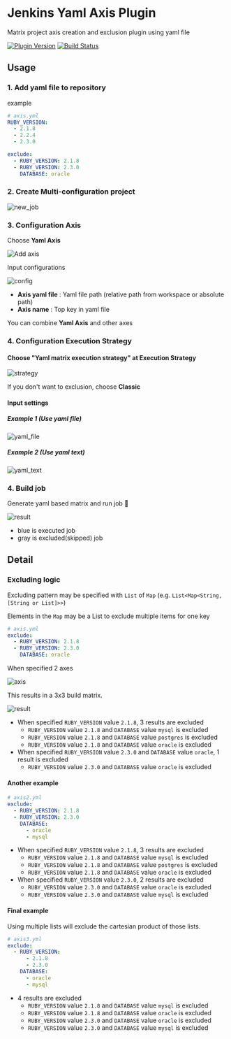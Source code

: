 # Jenkins Yaml Axis Plugin
Matrix project axis creation and exclusion plugin using yaml file

[![Plugin Version](https://img.shields.io/jenkins/plugin/v/yaml-axis.svg)](https://github.com/jenkinsci/yaml-axis-plugin/blob/master/README.md)
[![Build Status](https://ci.jenkins.io/buildStatus/icon?job=Plugins/yaml-axis-plugin/master)](https://ci.jenkins.io/job/Plugins/job/yaml-axis-plugin/job/master/)

## Usage
### 1. Add yaml file to repository
example

```yaml
# axis.yml
RUBY_VERSION:
  - 2.1.8
  - 2.2.4
  - 2.3.0

exclude:
  - RUBY_VERSION: 2.1.8
  - RUBY_VERSION: 2.3.0
    DATABASE: oracle
```

### 2. Create Multi-configuration project
![new_job](doc/new_job.png)

### 3. Configuration Axis
Choose **Yaml Axis**

![Add axis](doc/add_axis.png)

Input configurations

![config](doc/axis_config.png)

* **Axis yaml file** : Yaml file path (relative path from workspace or absolute path)
* **Axis name** : Top key in yaml file

You can combine **Yaml Axis** and other axes

### 4. Configuration Execution Strategy
#### Choose "Yaml matrix execution strategy" at Execution Strategy
![strategy](doc/execution_strategy.png)

If you don't want to exclusion, choose **Classic**

#### Input settings
##### Example 1 (Use yaml file)

![yaml_file](doc/yaml_file.png)

##### Example 2 (Use yaml text)
![yaml_text](doc/yaml_text.png)

### 4. Build job
Generate yaml based matrix and run job :muscle:

![result](doc/result.png)

* blue is executed job
* gray is excluded(skipped) job

## Detail
### Excluding logic
Excluding pattern may be specified with `List` of `Map` (e.g. `List<Map<String, [String or List]>>`)

Elements in the `Map` may be a List to exclude multiple items for one key
```yaml
# axis.yml
exclude:
  - RUBY_VERSION: 2.1.8
  - RUBY_VERSION: 2.3.0
    DATABASE: oracle
```
When specified 2 axes

![axis](doc/axis.png)

This results in a 3x3 build matrix.

![result](doc/result.png)

* When specified `RUBY_VERSION` value `2.1.8`, 3 results are excluded
  * `RUBY_VERSION` value `2.1.8` and `DATABASE` value `mysql` is excluded
  * `RUBY_VERSION` value `2.1.8` and `DATABASE` value `postgres` is excluded
  * `RUBY_VERSION` value `2.1.8` and `DATABASE` value `oracle` is excluded
* When specified `RUBY_VERSION` value `2.3.0` and `DATABASE` value `oracle`, 1 result is excluded
  * `RUBY_VERSION` value `2.3.0` and `DATABASE` value `oracle` is excluded

#### Another example
```yaml
# axis2.yml
exclude:
  - RUBY_VERSION: 2.1.8
  - RUBY_VERSION: 2.3.0
    DATABASE: 
      - oracle
      - mysql
```
* When specified `RUBY_VERSION` value `2.1.8`, 3 results are excluded
  * `RUBY_VERSION` value `2.1.8` and `DATABASE` value `mysql` is excluded
  * `RUBY_VERSION` value `2.1.8` and `DATABASE` value `postgres` is excluded
  * `RUBY_VERSION` value `2.1.8` and `DATABASE` value `oracle` is excluded
* When specified `RUBY_VERSION` value `2.3.0`, 2 results are excluded
  * `RUBY_VERSION` value `2.3.0` and `DATABASE` value `oracle` is excluded
  * `RUBY_VERSION` value `2.3.0` and `DATABASE` value `mysql` is excluded

#### Final example
Using multiple lists will exclude the cartesian product of those lists.
```yaml
# axis3.yml
exclude:
  - RUBY_VERSION: 
      - 2.1.8
      - 2.3.0
    DATABASE: 
      - oracle
      - mysql
```
* 4 results are excluded
  * `RUBY_VERSION` value `2.1.8` and `DATABASE` value `mysql` is excluded
  * `RUBY_VERSION` value `2.1.8` and `DATABASE` value `oracle` is excluded
  * `RUBY_VERSION` value `2.3.0` and `DATABASE` value `oracle` is excluded
  * `RUBY_VERSION` value `2.3.0` and `DATABASE` value `mysql` is excluded

